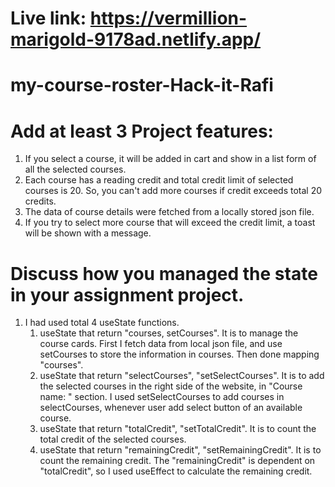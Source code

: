 # Live link: https://vermillion-marigold-9178ad.netlify.app/
 
 # my-course-roster-Hack-it-Rafi


# Add at least 3 Project features:
1. If you select a course, it will be added in cart and show in a list form of all the selected courses.
2. Each course has a reading credit and total credit limit of selected courses is 20. So, you can't add more courses if credit exceeds total 20 credits.
3. The data of course details were fetched from a locally stored json file.
4. If you try to select more course that will exceed the credit limit, a toast will be shown with a message.

# Discuss how you managed the state in your assignment project.
1. I had used total 4 useState functions. 
    1. useState that return "courses, setCourses". It is to manage the course cards. First I fetch data from local json file, and use setCourses to store the information in courses. Then done mapping "courses".
    2. useState that return "selectCourses", "setSelectCourses". It is to add the selected courses in the right side of the website, in "Course name: " section. I used setSelectCourses to add courses in selectCourses, whenever user add select button of an available course.
    3. useState that return "totalCredit", "setTotalCredit". It is to count the total credit of the selected courses.
    4. useState that return "remainingCredit", "setRemainingCredit". It is to count the remaining credit.
    The "remainingCredit" is dependent on "totalCredit", so I used useEffect to calculate the remaining credit.

